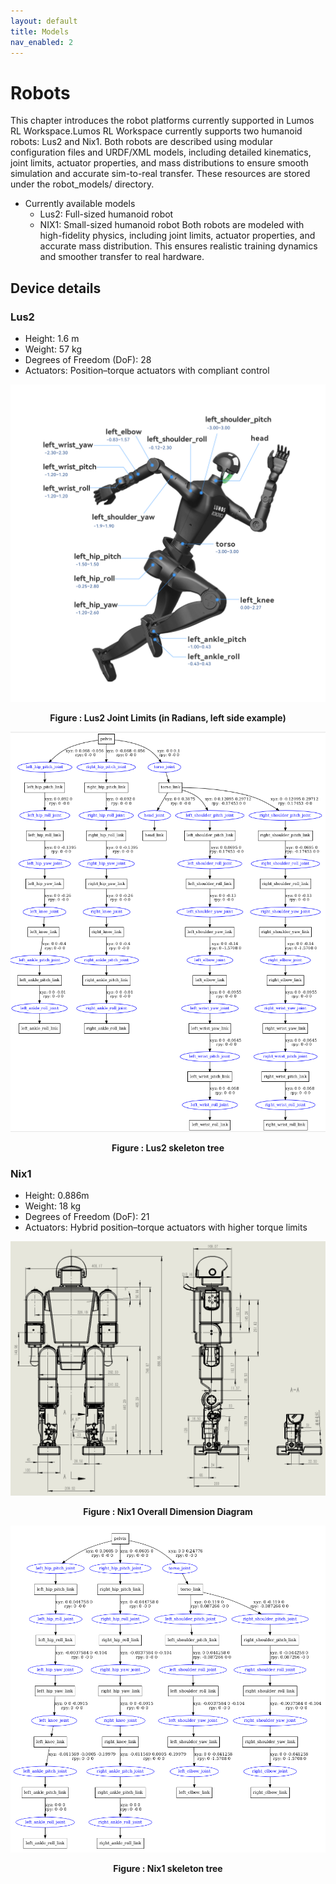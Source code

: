 ```yaml
---
layout: default
title: Models
nav_enabled: 2
---
```


# Robots
This chapter introduces the robot platforms currently supported in Lumos RL Workspace.Lumos RL Workspace currently supports two humanoid robots: Lus2 and Nix1.
Both robots are described using modular configuration files and URDF/XML models, including detailed kinematics, joint limits, actuator properties, and mass distributions to ensure smooth simulation and accurate sim-to-real transfer. These resources are stored under the robot_models/ directory.
- Currently available models
  - Lus2: Full-sized humanoid robot
  - NIX1: Small-sized humanoid robot
Both robots are modeled with high-fidelity physics, including joint limits, actuator properties, and accurate mass distribution. This ensures realistic training dynamics and smoother transfer to real hardware.

## Device details

### Lus2

- Height:  1.6 m
- Weight:  57 kg
- Degrees of Freedom (DoF): 28
- Actuators: Position–torque actuators with compliant control

<div align="center">
  <img src="../assets/figures/lus2.png" alt="Lus2" width="600"/>
  <p><b>Figure : Lus2 Joint Limits (in Radians, left side example)</b></p>
</div>

<div align="center">
  <img src="../assets/figures/lus2_urdf.png" alt="Lus2 urdf" width="600"/>
  <p><b>Figure : Lus2  skeleton tree</b></p>
</div>



### Nix1

- Height: 0.886m
- Weight: 18 kg
- Degrees of Freedom (DoF): 21
- Actuators: Hybrid position–torque actuators with higher torque limits

<div align="center">
  <img src="../assets/figures/nix_structure.png" alt="nix_structure" width="600"/>
  <p><b>Figure : Nix1 Overall Dimension Diagram</b></p>
</div>

<div align="center">
  <img src="../assets/figures/nix_urdf.png" alt="nix urdf" width="600"/>
  <p><b>Figure : Nix1 skeleton tree</b></p>
</div>